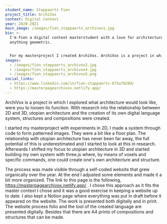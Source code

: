 ```yaml
---
student_name: Stappaerts Fien
project_title: ArchiVox
context: Digital Context
year: 2020-2021
main_image: /images/fien_stappaerts_archivox1.jpg
bio: >-
  I'm Fien a digital context masterstudent with a love for architecture and
  anything geometric. 


  For my masterproject I created ArchiVox. ArchiVox is a project in which I explored what architecture would look like, were you to loosen its function. With research into the relationship between 2D and 3D, utopian architecture and the creation of its own digital language system, structures and compositions were created.  
images:
  - /images/fien_stappaerts_archivox2.jpg
  - /images/fien_stappaerts_archivox4.jpg
  - /images/fien_stappaerts_archivox5.png
social_links:
  - https://www.linkedin.com/in/fien-stappaerts-675a70209/
  - https://masterpagearchivox.netlify.app/
---
```

ArchiVox is a project in which I explored what architecture would look like, were you to loosen its function. With research into the relationship between 2D and 3D, utopian architecture and the creation of its own digital language system, structures and compositions were created.

I started my masterproject with experiments in 2D, I made a system through code to form patterned images. They were a bit like a floor plan. The relationship with utopian architecture has never been far away, the full potential of this is underestimated and I started to look at this in research. Afterwards I shifted my focus to utopian architecture in 3D and started building my own system with three.js where, by means of voxels and specific commands, one could create one's own architecture and structure.

The process was made visible through a self-coded website that grew organically over the year. At the end I adjusted some elements and made it a bit more organized. The link to this page is the following, <https://masterpagearchivox.netlify.app/> . I chose this approach as it fits the master context I chose and it was a good exercise in keeping a website up to date. I also kept a Notion page where everything was put in draft before it appeared on the website. The work is presented both digitally and in print. The website process folio and the tool of the created language are presented digitally. Besides that there are A4 prints of compositions and structures that can be made.